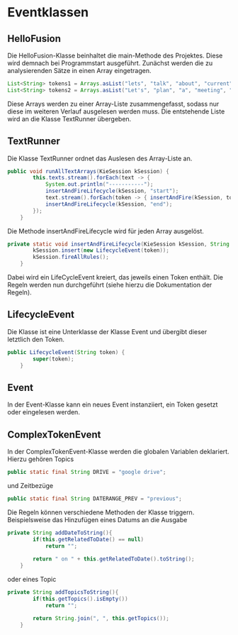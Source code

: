 # Eventklassen

## HelloFusion

Die HelloFusion-Klasse beinhaltet die main-Methode des Projektes. Diese wird demnach bei Programmstart ausgeführt. Zunächst werden die zu analysierenden Sätze in einen Array eingetragen.

```java
List<String> tokens1 = Arrays.asList("lets", "talk", "about", "current",  "activities", "concerning", "HighNet", "project");
List<String> tokens2 = Arrays.asList("Let's", "plan", "a", "meeting", "at", "16:00", "on", "next", "monday");
```
Diese Arrays werden zu einer Array-Liste zusammengefasst, sodass nur diese im weiteren Verlauf ausgelesen werden muss.
Die entstehende Liste wird an die Klasse TextRunner übergeben.

## TextRunner

Die Klasse TextRunner ordnet das Auslesen des Array-Liste an. 

```java
public void runAllTextArrays(KieSession kSession) {
		this.texts.stream().forEach(text -> {
			System.out.println("-----------");
			insertAndFireLifecycle(kSession, "start");
			text.stream().forEach(token -> { insertAndFire(kSession, token); });
			insertAndFireLifecycle(kSession, "end");
		});
	}
```

Die Methode insertAndFireLifecycle wird für jeden Array ausgelöst.

```java
private static void insertAndFireLifecycle(KieSession kSession, String token) {
		kSession.insert(new LifecycleEvent(token));
		kSession.fireAllRules();
	}
```
Dabei wird ein LifeCycleEvent kreiert, das jeweils einen Token enthält. Die Regeln werden nun durchgeführt (siehe hierzu die Dokumentation der Regeln).

## LifecycleEvent

Die Klasse ist eine Unterklasse der Klasse Event und übergibt dieser letztlich den Token.

```java
public LifecycleEvent(String token) {
		super(token);
	}
```

## Event

In der Event-Klasse kann ein neues Event instanziiert, ein Token gesetzt oder eingelesen werden.

## ComplexTokenEvent

In der ComplexTokenEvent-Klasse werden die globalen Variablen deklariert. 
Hierzu gehören Topics

```java
public static final String DRIVE = "google drive";
```

und Zeitbezüge

```java
public static final String DATERANGE_PREV = "previous";
```

Die Regeln können verschiedene Methoden der Klasse triggern. Beispielsweise das Hinzufügen eines Datums an die Ausgabe

```java
private String addDateToString(){		
		if(this.getRelatedToDate() == null)
			return "";
			
		return " on " + this.getRelatedToDate().toString();
	}
```

oder eines Topic

```java
private String addTopicsToString(){
		if(this.getTopics().isEmpty())
			return "";

		return String.join(", ", this.getTopics());
	}
``` 
